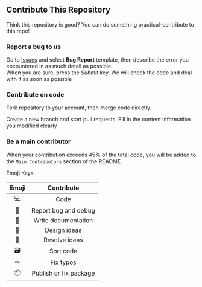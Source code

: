 ## Contribute This Repository
Think this repository is good? You can do something practical-contribute to this repo!
### Report a bug to us
Go to [Issues](//github.com/TechPot-Studio/peb.js/issues) and select **Bug Report** template, then describe the error you encountered in as much detail as possible.  
When you are sure, press the *Submit* key. We will check the code and deal with it as soon as possible
### Contribute on code
Fork repository to your account, then merge code directly. 

Create a new branch and start pull requests. Fill in the content information you modified clearly
### Be a main contributor
When your contribution exceeds 45% of the total code, you will be added to the `Main Contributors` section of the README.

Emoji Keys:

| Emoji | Contribute             |
| :---: | :--------------------: |
| 💻    | Code                   |
| 🐛    | Report bug and debug   |
| 📖    | Write documentation    |
| 🎨    | Design ideas           | 
| 🤔    | Resolve ideas          |
| 🗃    | Sort code              |
| ✏    | Fix typos              |
| 📦    | Publish or fix package |

